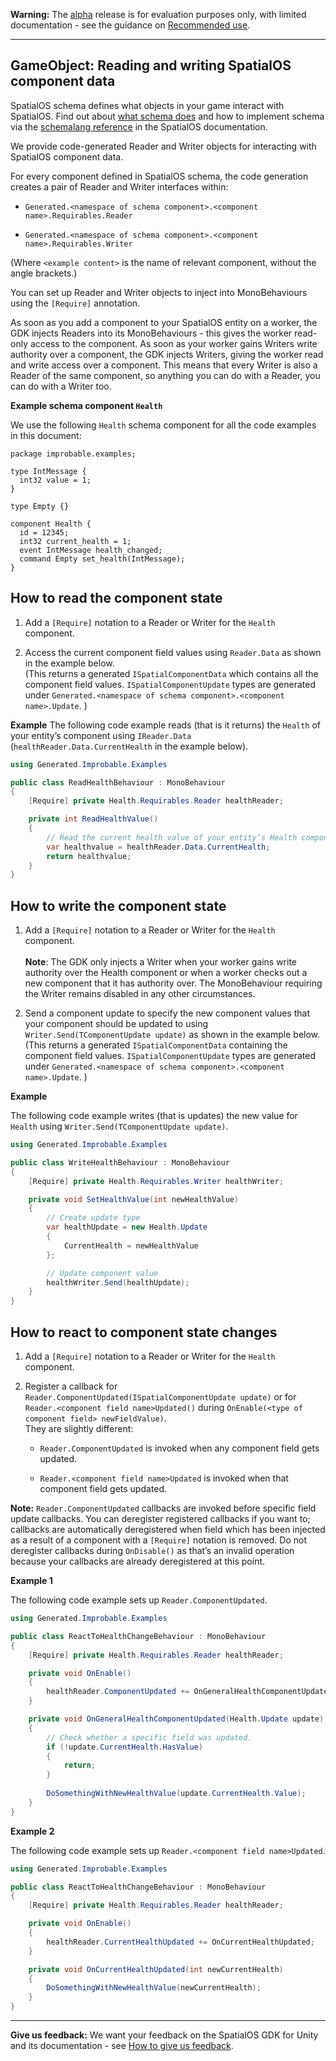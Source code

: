**Warning:** The [alpha](https://docs.improbable.io/reference/latest/shared/release-policy#maturity-stages) release is for evaluation purposes only, with limited documentation - see the guidance on [Recommended use](../../../README.md#recommended-use).

-----

## GameObject: Reading and writing SpatialOS component data

SpatialOS schema defines what objects in your game interact with SpatialOS. Find out about [what schema does](https://docs.improbable.io/reference/latest/shared/glossary#schema) and how to implement schema via the [schemalang reference](https://docs.improbable.io/reference/latest/shared/schema/reference) in the SpatialOS documentation.

We provide code-generated Reader and Writer objects for interacting with SpatialOS component data. 

For every component defined in SpatialOS schema, the code generation creates a pair of Reader and Writer interfaces within:

* `Generated.<namespace of schema component>.<component name>.Requirables.Reader`

* `Generated.<namespace of schema component>.<component name>.Requirables.Writer` 

(Where `<example content>` is the name of relevant component, without the angle brackets.)

You can set up Reader and Writer objects to inject into MonoBehaviours using the `[Require]` annotation.

As soon as you add a component to your SpatialOS entity on a worker, the GDK injects Readers into its  MonoBehaviours - this gives the worker read-only access to the component. As soon as your worker gains Writers write authority over a component, the GDK injects Writers, giving the worker read and write access over a component. This means that every Writer is also a Reader of the same component, so anything you can do with a Reader, you can do with a Writer too.

**Example schema component `Health`**

We use the following `Health` schema component for all the code examples in this document:

```
package improbable.examples;

type IntMessage {
  int32 value = 1;
}

type Empty {}

component Health {
  id = 12345;
  int32 current_health = 1;
  event IntMessage health_changed;
  command Empty set_health(IntMessage);
}

```

## How to read the component state

1. Add a  `[Require]` notation to a Reader or Writer for the `Health` component. 

2. Access the current component field values using `Reader.Data` as shown in the example below. 
</br>(This returns a generated `ISpatialComponentData` which contains all the component field values. `ISpatialComponentUpdate` types are generated under `Generated.<namespace of schema component>.<component name>.Update`. )

**Example**
The following code example reads (that is it returns) the `Health` of your entity’s component using `IReader.Data` (`healthReader.Data.CurrentHealth` in the example below).

```csharp
using Generated.Improbable.Examples

public class ReadHealthBehaviour : MonoBehaviour
{
    [Require] private Health.Requirables.Reader healthReader;

    private int ReadHealthValue()
    {
        // Read the current health value of your entity’s Health component.
        var healthvalue = healthReader.Data.CurrentHealth;
        return healthvalue;
    }
}
```

## How to write the component state

1. Add a  `[Require]` notation to a Reader or Writer for the `Health` component. 
</br></br> **Note**: The GDK only injects a Writer when  your worker gains write authority over the Health component or when a worker checks out a new component that it has authority over. The MonoBehaviour requiring the Writer remains disabled in any other circumstances.

2. Send a component update to specify the new component values that your component should be updated to using `Writer.Send(TComponentUpdate update)` as shown in the example below.
</br>(This returns a generated `ISpatialComponentData` containing the component field values. `ISpatialComponentUpdate` types are generated under `Generated.<namespace of schema component>.<component name>.Update`. ) 

**Example**

The following code example writes (that is updates) the new value for `Health` using `Writer.Send(TComponentUpdate update)`. 

```csharp
using Generated.Improbable.Examples

public class WriteHealthBehaviour : MonoBehaviour
{
    [Require] private Health.Requirables.Writer healthWriter;

    private void SetHealthValue(int newHealthValue)
    {
        // Create update type
        var healthUpdate = new Health.Update
        {
            CurrentHealth = newHealthValue
        };

        // Update component value
        healthWriter.Send(healthUpdate);
    }
}
```

## How to react to component state changes

1. Add a  `[Require]` notation to a Reader or Writer for the `Health` component. 

2. Register a callback for `Reader.ComponentUpdated(ISpatialComponentUpdate update)` or for `Reader.<component field name>Updated()` during `OnEnable(<type of component field> newFieldValue)`.
</br>They are slightly different:
    *  `Reader.ComponentUpdated` is invoked when any component field gets updated.

    *  `Reader.<component field name>Updated` is invoked when that component field gets updated.


**Note:** 
`Reader.ComponentUpdated` callbacks are invoked before specific field update callbacks.  You can deregister registered callbacks if you want to; callbacks are automatically deregistered when field which has been injected as a result of a component with a `[Require]` notation is removed. 
Do not deregister callbacks during `OnDisable()` as that’s an invalid operation because your callbacks are already deregistered at this point.

**Example 1**

The following code example sets up `Reader.ComponentUpdated`.

```csharp
using Generated.Improbable.Examples

public class ReactToHealthChangeBehaviour : MonoBehaviour
{
    [Require] private Health.Requirables.Reader healthReader;

    private void OnEnable()
    {
        healthReader.ComponentUpdated += OnGeneralHealthComponentUpdated;
    }

    private void OnGeneralHealthComponentUpdated(Health.Update update)
    {
        // Check whether a specific field was updated.
        if (!update.CurrentHealth.HasValue)
        {
            return;
        }
		
        DoSomethingWithNewHealthValue(update.CurrentHealth.Value);
    }
}

```

**Example 2**

The following code example sets up `Reader.<component field name>Updated`.

```csharp
using Generated.Improbable.Examples

public class ReactToHealthChangeBehaviour : MonoBehaviour
{
    [Require] private Health.Requirables.Reader healthReader;

    private void OnEnable()
    {
        healthReader.CurrentHealthUpdated += OnCurrentHealthUpdated;
    }

    private void OnCurrentHealthUpdated(int newCurrentHealth)
    {
        DoSomethingWithNewHealthValue(newCurrentHealth);
    }
}
```

----

**Give us feedback:** We want your feedback on the SpatialOS GDK for Unity and its documentation  - see [How to give us feedback](../../../README.md#give-us-feedback).